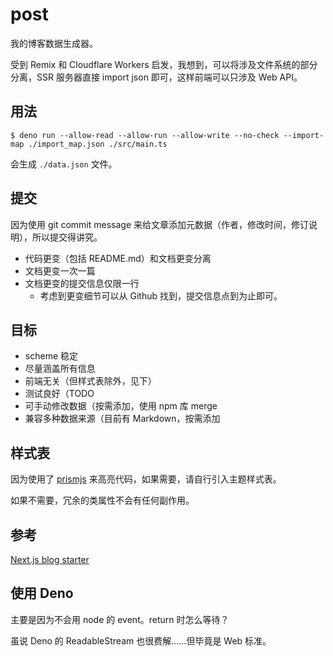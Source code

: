 # post

我的博客数据生成器。

受到 Remix 和 Cloudflare Workers 启发，我想到，可以将涉及文件系统的部分分离，SSR 服务器直接 import json
即可，这样前端可以只涉及 Web API。

## 用法

```console
$ deno run --allow-read --allow-run --allow-write --no-check --import-map ./import_map.json ./src/main.ts
```

会生成 `./data.json` 文件。

## 提交

因为使用 git commit message 来给文章添加元数据（作者，修改时间，修订说明），所以提交得讲究。

- 代码更变（包括 README.md）和文档更变分离
- 文档更变一次一篇
- 文档更变的提交信息仅限一行
  - 考虑到更变细节可以从 Github 找到，提交信息点到为止即可。

## 目标

- scheme 稳定
- 尽量涵盖所有信息
- 前端无关（但样式表除外，见下）
- 测试良好（TODO
- 可手动修改数据（按需添加，使用 npm 库 merge
- 兼容多种数据来源（目前有 Markdown，按需添加

## 样式表

因为使用了 [prismjs](https://prismjs.com) 来高亮代码，如果需要，请自行引入主题样式表。

如果不需要，冗余的类属性不会有任何副作用。

## 参考

[Next.js blog starter](https://github.com/vercel/next.js/tree/canary/examples/blog-starter)

## 使用 Deno

主要是因为不会用 node 的 event。return 时怎么等待？

虽说 Deno 的 ReadableStream 也很费解……但毕竟是 Web 标准。
